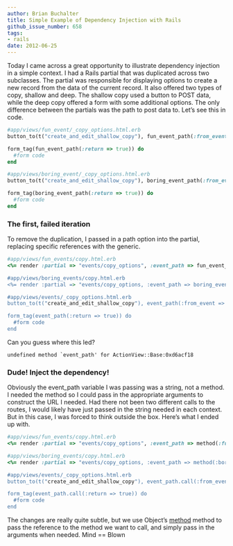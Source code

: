 ```yaml
---
author: Brian Buchalter
title: Simple Example of Dependency Injection with Rails
github_issue_number: 658
tags:
- rails
date: 2012-06-25
---
```




Today I came across a great opportunity to illustrate dependency injection in a simple context. I had a Rails partial that was duplicated across two subclasses. The partial was responsible for displaying options to create a new record from the data of the current record. It also offered two types of copy, shallow and deep. The shallow copy used a button to POST data, while the deep copy offered a form with some additional options. The only difference between the partials was the path to post data to. Let’s see this in code.

```ruby
#app/views/fun_event/_copy_options.html.erb
button_to(t("create_and_edit_shallow_copy"), fun_event_path(:from_event => @event.id, :return => true), :    id => "shallow_copy_btn")

form_tag(fun_event_path(:return => true)) do
  #form code
end

#app/views/boring_event/_copy_options.html.erb
button_to(t("create_and_edit_shallow_copy"), boring_event_path(:from_event => @event.id, :return => true), :    id => "shallow_copy_btn")

form_tag(boring_event_path(:return => true)) do
  #form code
end
```

### The first, failed iteration

To remove the duplication, I passed in a path option into the partial, replacing specific references with the generic.

```ruby
#app/views/fun_events/copy.html.erb
<%= render :partial => "events/copy_options", :event_path => fun_event_path %>

#app/views/boring_events/copy.html.erb
<%= render :partial => "events/copy_options, :event_path => boring_event_path %>

#app/views/events/_copy_options.html.erb
button_to(t("create_and_edit_shallow_copy"), event_path(:from_event => @event.id, :return => true), :    id => "shallow_copy_btn")

form_tag(event_path(:return => true)) do
  #form code
end
```

Can you guess where this led?

```
undefined method `event_path' for ActionView::Base:0xd6acf18
```

### Dude! Inject the dependency!

Obviously the event_path variable I was passing was a string, not a method. I needed the method so I could pass in the appropriate arguments to construct the URL I needed. Had there not been two different calls to the routes, I would likely have just passed in the string needed in each context. But in this case, I was forced to think outside the box. Here’s what I ended up with.

```ruby
#app/views/fun_events/copy.html.erb
<%= render :partial => "events/copy_options", :event_path => method(:fun_event_path) %>

#app/views/boring_events/copy.html.erb
<%= render :partial => "events/copy_options, :event_path => method(:boring_event_path) %>

#app/views/events/_copy_options.html.erb
button_to(t("create_and_edit_shallow_copy"), event_path.call(:from_event => @event.id, :return => true), :    id => "shallow_copy_btn")

form_tag(event_path.call(:return => true)) do
  #form code
end
```

The changes are really quite subtle, but we use Object’s [method](https://ruby-doc.org/core-1.9.3/Object.html#method-i-method) method to pass the reference to the method we want to call, and simply pass in the arguments when needed.  Mind == Blown


